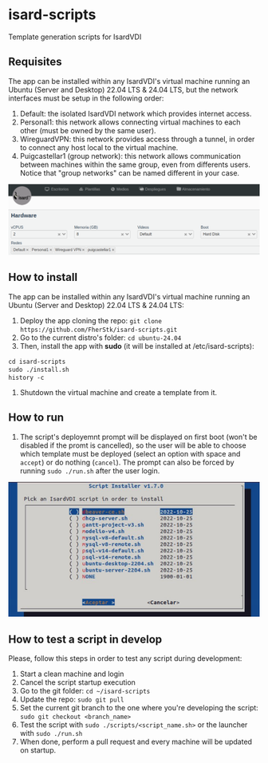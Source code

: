# isard-scripts
Template generation scripts for IsardVDI 

## Requisites
The app can be installed within any IsardVDI's virtual machine running an Ubuntu (Server and Desktop) 22.04 LTS & 24.04 LTS, but the network interfaces must be setup in the following order:
1. Default: the isolated IsardVDI network which provides internet access.
2. Personal1: this network allows connecting virtual machines to each other (must be owned by the same user).
3. WireguardVPN: this network provides access through a tunnel, in order to connect any host local to the virtual machine.
4. Puigcastellar1 (group network): this network allows communication between machines within the same group, even from differents users. Notice that "group networks" can be named different in your case. 

<p align="center">
  <img src="imgs/tutorial/network.png" />
</p>

## How to install
The app can be installed within any IsardVDI's virtual machine running an Ubuntu (Server and Desktop) 22.04 LTS & 24.04 LTS:

1. Deploy the app cloning the repo: `git clone https://github.com/FherStk/isard-scripts.git`
1. Go to the current distro's folder: `cd ubuntu-24.04`
1. Then, install the app with **sudo** (it will be installed at /etc/isard-scripts):
```
cd isard-scripts
sudo ./install.sh
history -c
```
1. Shutdown the virtual machine and create a template from it. 

## How to run
1. The script's deployemnt prompt will be displayed on first boot (won't be disabled if the promt is cancelled), so the user will be able to choose which template must be deployed (select an option with space and `accept`) or do nothing (`cancel`). The prompt can also be forced by running `sudo ./run.sh` after the user login.

<p align="center">
  <img src="imgs/tutorial/deploy.png" />
</p>



## How to test a script in develop
Please, follow this steps in order to test any script during development:

1. Start a clean machine and login
2. Cancel the script startup execution
3. Go to the git folder: `cd ~/isard-scripts`
4. Update the repo: `sudo git pull`
5. Set the current git branch to the one where you're developing the script: `sudo git checkout <branch_name>`
6. Test the script with `sudo ./scripts/<script_name.sh>` or the launcher with `sudo ./run.sh`
7. When done, perform a pull request and every machine will be updated on startup.
